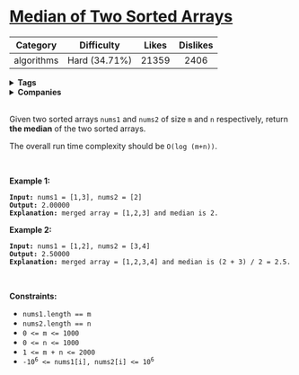 # [Median of Two Sorted Arrays](https://leetcode.com/problems/median-of-two-sorted-arrays/description/)

| Category | Difficulty | Likes | Dislikes |
| :------: | :--------: | :---: | :------: |
| algorithms | Hard (34.71%) | 21359 | 2406 |

<details>
  <summary><strong>Tags</strong></summary>

  [array](https://leetcode.com/tag/array) | [binary-search](https://leetcode.com/tag/binary-search) | [divide-and-conquer](https://leetcode.com/tag/divide-and-conquer)

</details>

<details>
  <summary><strong>Companies</strong></summary>

  adobe | apple | dropbox | google | microsoft | yahoo | zenefits

</details>
<br />
<p>Given two sorted arrays <code>nums1</code> and <code>nums2</code> of size <code>m</code> and <code>n</code> respectively, return <strong>the median</strong> of the two sorted arrays.</p>

<p>The overall run time complexity should be <code>O(log (m+n))</code>.</p>

<p>&nbsp;</p>
<p><strong class="example">Example 1:</strong></p>

<pre><code><strong>Input:</strong> nums1 = [1,3], nums2 = [2]
<strong>Output:</strong> 2.00000
<strong>Explanation:</strong> merged array = [1,2,3] and median is 2.</code></pre>

<p><strong class="example">Example 2:</strong></p>

<pre><code><strong>Input:</strong> nums1 = [1,2], nums2 = [3,4]
<strong>Output:</strong> 2.50000
<strong>Explanation:</strong> merged array = [1,2,3,4] and median is (2 + 3) / 2 = 2.5.</code></pre>

<p>&nbsp;</p>
<p><strong>Constraints:</strong></p>

<ul>
  <li><code>nums1.length == m</code></li>
  <li><code>nums2.length == n</code></li>
  <li><code>0 &lt;= m &lt;= 1000</code></li>
  <li><code>0 &lt;= n &lt;= 1000</code></li>
  <li><code>1 &lt;= m + n &lt;= 2000</code></li>
  <li><code>-10<sup>6</sup> &lt;= nums1[i], nums2[i] &lt;= 10<sup>6</sup></code></li>
</ul>

